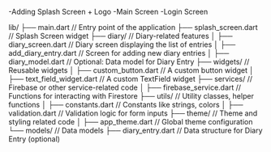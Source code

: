 -Adding Splash Screen + Logo
-Main Screen
-Login Screen

lib/
├── main.dart                        // Entry point of the application
├── splash_screen.dart               // Splash Screen widget
├── diary/                           // Diary-related features
│   ├── diary_screen.dart            // Diary screen displaying the list of entries
│   ├── add_diary_entry.dart         // Screen for adding new diary entries
│   ├── diary_model.dart             // Optional: Data model for Diary Entry
├── widgets/                         // Reusable widgets
│   ├── custom_button.dart           // A custom button widget
│   ├── text_field_widget.dart       // A custom TextField widget
├── services/                        // Firebase or other service-related code
│   ├── firebase_service.dart        // Functions for interacting with Firestore
├── utils/                           // Utility classes, helper functions
│   ├── constants.dart               // Constants like strings, colors
│   ├── validation.dart              // Validation logic for form inputs
├── theme/                           // Theme and styling related code
│   ├── app_theme.dart               // Global theme configuration
└── models/                          // Data models
    ├── diary_entry.dart             // Data structure for Diary Entry (optional)